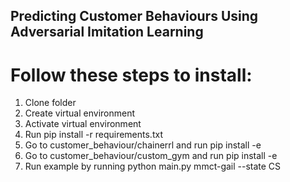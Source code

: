 ## Predicting Customer Behaviours Using Adversarial Imitation Learning

# Follow these steps to install:
1. Clone folder
2. Create virtual environment
3. Activate virtual environment
4. Run pip install -r requirements.txt
5. Go to customer_behaviour/chainerrl and run pip install -e
6. Go to customer_behaviour/custom_gym and run pip install -e
7. Run example by running python main.py mmct-gail --state CS
